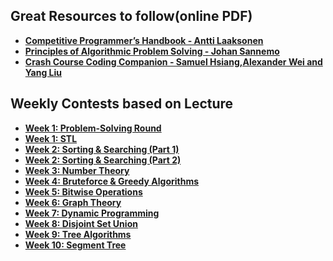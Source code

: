 ## Great Resources to follow(online PDF)
+ **[Competitive Programmer’s Handbook - Antti Laaksonen](https://cses.fi/book/book.pdf)**
+ **[Principles of Algorithmic Problem Solving - Johan Sannemo](https://www.csc.kth.se/~jsannemo/slask/main.pdf)**
+ **[Crash Course Coding Companion - Samuel Hsiang,Alexander Wei and Yang Liu](https://raw.githubusercontent.com/alwayswimmin/cs_guide/master/guide.pdf)**
## Weekly Contests based on Lecture
+ **[Week 1: Problem-Solving Round](https://vjudge.net/contest/475627)**
+ **[Week 1: STL](https://vjudge.net/contest/475626)**
+ **[Week 2: Sorting & Searching (Part 1)](https://vjudge.net/contest/476666)**
+ **[Week 2: Sorting & Searching (Part 2) ](https://vjudge.net/contest/476672)**
+ **[Week 3: Number Theory](https://vjudge.net/contest/477784)**
+ **[Week 4: Bruteforce & Greedy Algorithms](https://vjudge.net/contest/478819)**
+ **[Week 5: Bitwise Operations](https://vjudge.net/contest/479381)**
+ **[Week 6: Graph Theory](https://vjudge.net/contest/480351)**
+ **[Week 7: Dynamic Programming](https://vjudge.net/contest/481253)**
+ **[Week 8: Disjoint Set Union](https://vjudge.net/contest/483648)**
+ **[Week 9: Tree Algorithms](https://vjudge.net/contest/484331)**
+ **[Week 10: Segment Tree](https://vjudge.net/contest/485394)**
